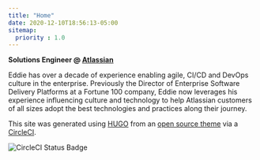 ```yaml
---
title: "Home"
date: 2020-12-10T18:56:13-05:00
sitemap:
  priority : 1.0
---
```

**Solutions Engineer @ [Atlassian](https://atlassian.com)**

Eddie has over a decade of experience enabling agile, CI/CD and DevOps culture in the enterprise.  Previously the Director of Enterprise Software Delivery Platforms at a Fortune 100 company, Eddie now leverages his experience influencing culture and technology to help Atlassian customers of all sizes adopt the best technologies and practices along their journey.

This site was generated using [HUGO](https://gohugo.io/) from an [open source theme](https://github.com/eddiewebb/hugo-resume) via a [CircleCI](https://circleci.com/gh/eddiewebb/json-resume).

![CircleCI Status Badge](https://circleci.com/gh/eddiewebb/json-resume.svg?style=svg)
